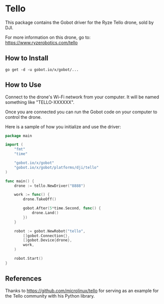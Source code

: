 # Tello

This package contains the Gobot driver for the Ryze Tello drone, sold by DJI.

For more information on this drone, go to: https://www.ryzerobotics.com/tello

## How to Install

```
go get -d -u gobot.io/x/gobot/...
```

## How to Use

Connect to the drone's Wi-Fi network from your computer. It will be named something like "TELLO-XXXXXX".

Once you are connected you can run the Gobot code on your computer to control the drone.

Here is a sample of how you initialize and use the driver:

```go
package main

import (
	"fmt"
    "time"

	"gobot.io/x/gobot"
	"gobot.io/x/gobot/platforms/dji/tello"
)

func main() {
	drone := tello.NewDriver("8888")

	work := func() {
		drone.TakeOff()

		gobot.After(5*time.Second, func() {
			drone.Land()
		})
	}

	robot := gobot.NewRobot("tello",
		[]gobot.Connection{},
		[]gobot.Device{drone},
		work,
	)

	robot.Start()
}
```

## References

Thanks to https://github.com/microlinux/tello for serving as an example for the Tello community with his Python library.
